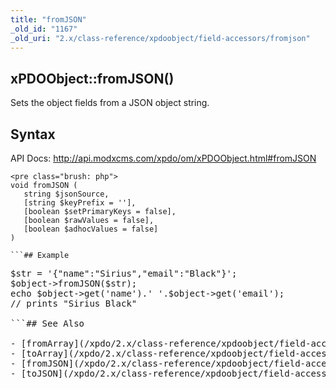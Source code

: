 ```yaml
---
title: "fromJSON"
_old_id: "1167"
_old_uri: "2.x/class-reference/xpdoobject/field-accessors/fromjson"
---
```


## xPDOObject::fromJSON()

Sets the object fields from a JSON object string.

## Syntax

API Docs: <http://api.modxcms.com/xpdo/om/xPDOObject.html#fromJSON>

```
<pre class="brush: php">
void fromJSON (
   string $jsonSource,
   [string $keyPrefix = ''],
   [boolean $setPrimaryKeys = false],
   [boolean $rawValues = false],
   [boolean $adhocValues = false]
)

```## Example

```
<pre class="brush: php">
$str = '{"name":"Sirius","email":"Black"}';
$object->fromJSON($str);
echo $object->get('name').' '.$object->get('email');
// prints "Sirius Black"

```## See Also

- [fromArray](/xpdo/2.x/class-reference/xpdoobject/field-accessors/fromarray "fromArray")
- [toArray](/xpdo/2.x/class-reference/xpdoobject/field-accessors/toarray "toArray")
- [fromJSON](/xpdo/2.x/class-reference/xpdoobject/field-accessors/fromjson "fromJSON")
- [toJSON](/xpdo/2.x/class-reference/xpdoobject/field-accessors/tojson "toJSON")